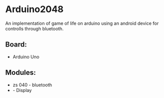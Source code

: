 # Arduino2048
An implementation of game of life on arduino using an android device for controlls through bluetooth.

## Board:
 + Arduino Uno
## Modules:
 + zs 040 - bluetooth
 +  \- Display
    
    
